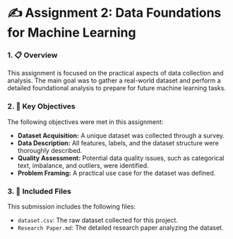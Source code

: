 # ✍️ Assignment 2: Data Foundations for Machine Learning

### 1. 📋 Overview
This assignment is focused on the practical aspects of data collection and analysis. The main goal was to gather a real-world dataset and perform a detailed foundational analysis to prepare for future machine learning tasks.

### 2. 🎯 Key Objectives
The following objectives were met in this assignment:
* **Dataset Acquisition:** A unique dataset was collected through a survey.
* **Data Description:** All features, labels, and the dataset structure were thoroughly described.
* **Quality Assessment:** Potential data quality issues, such as categorical text, imbalance, and outliers, were identified.
* **Problem Framing:** A practical use case for the dataset was defined.

### 3. 📂 Included Files
This submission includes the following files:
* `dataset.csv`: The raw dataset collected for this project.
* `Research Paper.md`: The detailed research paper analyzing the dataset.